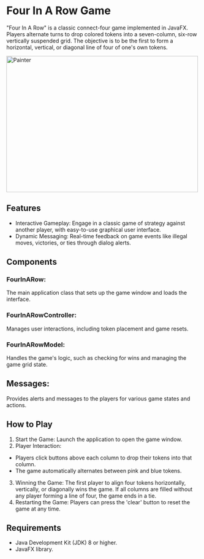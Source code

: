 # Four In A Row Game

"Four In A Row" is a classic connect-four game implemented in JavaFX. Players alternate turns to drop colored tokens into a seven-column, six-row vertically suspended grid. The objective is to be the first to form a horizontal, vertical, or diagonal line of four of one's own tokens.
<p align="left">
  <img src="https://github.com/NaomiEisen/20554-Advanced-Programming-with-Java/assets/166138356/1ef38a75-038a-425e-99f8-6a40bc3acd12" alt="Painter" width="500" height="355">
</p>


## Features
- Interactive Gameplay: Engage in a classic game of strategy against another player, with easy-to-use graphical user interface.
- Dynamic Messaging: Real-time feedback on game events like illegal moves, victories, or ties through dialog alerts.
  
## Components
### FourInARow: 
The main application class that sets up the game window and loads the interface.
### FourInARowController: 
Manages user interactions, including token placement and game resets.
### FourInARowModel: 
Handles the game's logic, such as checking for wins and managing the game grid state.
## Messages: 
Provides alerts and messages to the players for various game states and actions.

## How to Play
1. Start the Game: Launch the application to open the game window.
2. Player Interaction:
- Players click buttons above each column to drop their tokens into that column.
- The game automatically alternates between pink and blue tokens.
3. Winning the Game:
The first player to align four tokens horizontally, vertically, or diagonally wins the game.
If all columns are filled without any player forming a line of four, the game ends in a tie.
4. Restarting the Game:
Players can press the 'clear' button to reset the game at any time.

## Requirements
- Java Development Kit (JDK) 8 or higher.
- JavaFX library.
